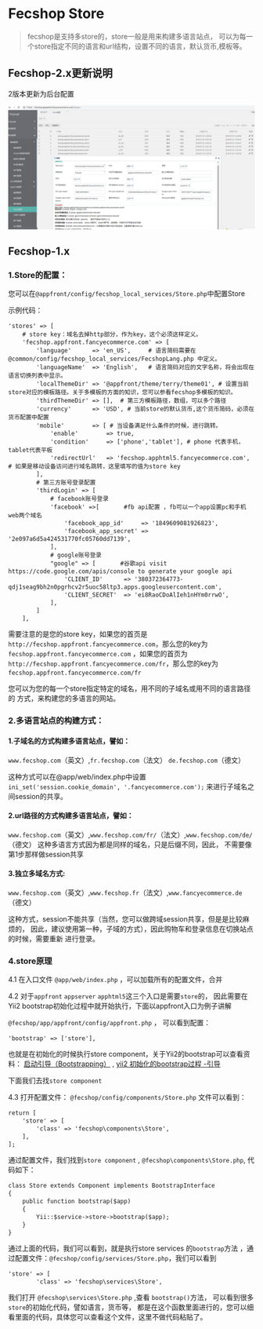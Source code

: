 ﻿Fecshop Store
=============

> fecshop是支持多store的，store一般是用来构建多语言站点，
> 可以为每一个store指定不同的语言和url结构，设置不同的语言，默认货币,模板等。


Fecshop-2.x更新说明
-------------

2版本更新为后台配置

![xx](images/as4.png)



Fecshop-1.x
-------------


### 1.Store的配置：

您可以在`@appfront/config/fecshop_local_services/Store.php`中配置Store

示例代码：

```
'stores' => [	
	# store key：域名去掉http部分，作为key，这个必须这样定义。
	'fecshop.appfront.fancyecommerce.com' => [
		'language' 		=> 'en_US',		# 语言简码需要在@common/config/fecshop_local_services/FecshopLang.php 中定义。
		'languageName' 	=> 'English',	# 语言简码对应的文字名称，将会出现在语言切换列表中显示。
		'localThemeDir'	=> '@appfront/theme/terry/theme01', # 设置当前store对应的模板路径。关于多模板的方面的知识，您可以参看fecshop多模板的知识。
		'thirdThemeDir'	=> [],  # 第三方模板路径，数组，可以多个路径
		'currency' 		=> 'USD', # 当前store的默认货币,这个货币简码，必须在货币配置中配置
		'mobile'		=> [ # 当设备满足什么条件的时候，进行跳转。
			'enable'		=> true,
			'condition'		=> ['phone','tablet'], # phone 代表手机，tablet代表平板
			'redirectUrl' 	=> 'fecshop.apphtml5.fancyecommerce.com',	# 如果是移动设备访问进行域名跳转，这里填写的值为store key
		],
		# 第三方账号登录配置
		'thirdLogin' => [
			# facebook账号登录
			'facebook' =>[       #fb api配置 ，fb可以一个app设置pc和手机web两个域名 
				'facebook_app_id'     => '1849609081926823',
				'facebook_app_secret' => '2e097a6d5a424531770fc05760dd7139',
			],
			# google账号登录
			"google" => [       #谷歌api visit https://code.google.com/apis/console to generate your google api
				'CLIENT_ID'  	 => '380372364773-qdj1seag9bh2n0pgrhcv2r5uoc58ltp3.apps.googleusercontent.com',
				'CLIENT_SECRET'  => 'ei8RaoCDoAlIeh1nHYm0rrwO',
			],
		]
	],
```

需要注意的是您的store key，如果您的首页是
`http://fecshop.appfront.fancyecommerce.com`，那么您的key为
`fecshop.appfront.fancyecommerce.com`
，如果您的首页为
`http://fecshop.appfront.fancyecommerce.com/fr`，那么您的key为
`fecshop.appfront.fancyecommerce.com/fr`

您可以为您的每一个store指定特定的域名，用不同的子域名或用不同的语言路径的
方式，来构建您的多语言的网站。

### 2.多语言站点的构建方式：


#### 1.子域名的方式构建多语言站点，譬如：

`www.fecshop.com`（英文）,`fr.fecshop.com`（法文）  `de.fecshop.com`（德文）

这种方式可以在@app/web/index.php中设置 `ini_set('session.cookie_domain', '.fancyecommerce.com');`
来进行子域名之间session的共享。

#### 2.url路径的方式构建多语言站点，譬如：

`www.fecshop.com`（英文）,`www.fecshop.com/fr/`（法文）,`www.fecshop.com/de/`（德文）
这种多语言方式因为都是同样的域名，只是后缀不同，因此，
不需要像第1步那样做session共享

#### 3.独立多域名方式:

`www.fecshop.com`（英文）,`www.fecshop.fr`（法文）,`www.fancyecommerce.de`（德文）

这种方式，session不能共享（当然，您可以做跨域session共享，但是是比较麻烦的，
因此，建议使用第一种，子域的方式），因此购物车和登录信息在切换站点的时候，需要重新
进行登录。

### 4.store原理

4.1 在入口文件 `@app/web/index.php` ，可以加载所有的配置文件，合并

4.2 对于`appfront`  `appserver`  `apphtml5`这三个入口是需要`store`的，
因此需要在Yii2 bootstrap初始化过程中就开始执行，下面以appfront入口为例子讲解

`@fecshop/app/appfront/config/appfront.php` ， 可以看到配置：

```
'bootstrap' => ['store'],

```

也就是在初始化的时候执行store component，关于Yii2的bootstrap可以查看资料：
[启动引导（Bootstrapping）](http://www.yiichina.com/doc/guide/2.0/runtime-bootstrapping)
,
[yii2 初始化的bootstrap过程 -引导](http://www.fancyecommerce.com/2016/05/18/yii2-%E5%88%9D%E5%A7%8B%E5%8C%96%E7%9A%84bootstrap%E8%BF%87%E7%A8%8B-%E5%BC%95%E5%AF%BC/)

下面我们去找`store component`

4.3 打开配置文件： `@fecshop/config/components/Store.php` 文件可以看到：

```
return [
    'store' => [
        'class' => 'fecshop\components\Store',
    ],
];
```

通过配置文件，我们找到`store component` , `@fecshop\components\Store.php`,
代码如下：

```
class Store extends Component implements BootstrapInterface
{
    public function bootstrap($app)
    {
        Yii::$service->store->bootstrap($app);
    }
}
```

通过上面的代码，我们可以看到，就是执行store services 的`bootstrap`方法
，通过配置文件：`@fecshop/config/services/Store.php`，我们可以看到

```
'store' => [
        'class' => 'fecshop\services\Store',
```

我们打开 `@fecshop\services\Store.php` ,查看 `bootstrap()`方法，
可以看到很多`store`的初始化代码，譬如语言，货币等，
都是在这个函数里面进行的，您可以细看里面的代码，具体您可以查看这个文件，这里不做代码粘贴了。



